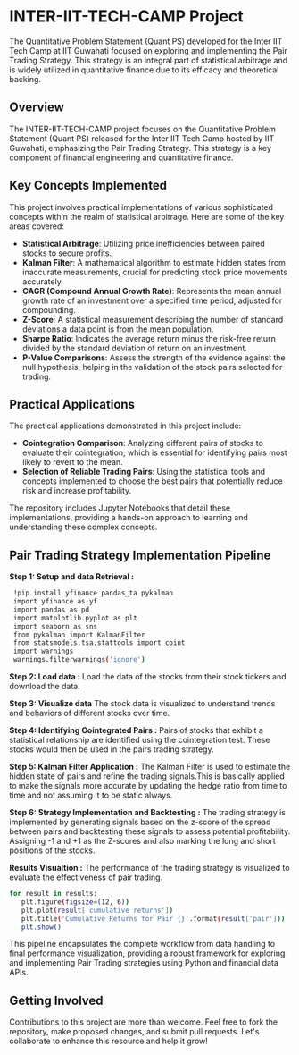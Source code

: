# INTER-IIT-TECH-CAMP Project
The Quantitative Problem Statement (Quant PS) developed for the Inter IIT Tech Camp at IIT Guwahati focused on exploring and implementing the Pair Trading Strategy. This strategy is an integral part of statistical arbitrage and is widely utilized in quantitative finance due to its efficacy and theoretical backing.

## Overview
The INTER-IIT-TECH-CAMP project focuses on the Quantitative Problem Statement (Quant PS) released for the Inter IIT Tech Camp hosted by IIT Guwahati, emphasizing the Pair Trading Strategy. This strategy is a key component of financial engineering and quantitative finance.

## Key Concepts Implemented
This project involves practical implementations of various sophisticated concepts within the realm of statistical arbitrage. Here are some of the key areas covered:

- **Statistical Arbitrage**: Utilizing price inefficiencies between paired stocks to secure profits.
- **Kalman Filter**: A mathematical algorithm to estimate hidden states from inaccurate measurements, crucial for predicting stock price movements accurately.
- **CAGR (Compound Annual Growth Rate)**: Represents the mean annual growth rate of an investment over a specified time period, adjusted for compounding.
- **Z-Score**: A statistical measurement describing the number of standard deviations a data point is from the mean population.
- **Sharpe Ratio**: Indicates the average return minus the risk-free return divided by the standard deviation of return on an investment.
- **P-Value Comparisons**: Assess the strength of the evidence against the null hypothesis, helping in the validation of the stock pairs selected for trading.

## Practical Applications
The practical applications demonstrated in this project include:

- **Cointegration Comparison**: Analyzing different pairs of stocks to evaluate their cointegration, which is essential for identifying pairs most likely to revert to the mean.
- **Selection of Reliable Trading Pairs**: Using the statistical tools and concepts implemented to choose the best pairs that potentially reduce risk and increase profitability.

The repository includes Jupyter Notebooks that detail these implementations, providing a hands-on approach to learning and understanding these complex concepts.

## Pair Trading Strategy Implementation Pipeline
 **Step 1: Setup and data Retrieval :**
 ```bash
  !pip install yfinance pandas_ta pykalman
  import yfinance as yf
  import pandas as pd
  import matplotlib.pyplot as plt
  import seaborn as sns
  from pykalman import KalmanFilter
  from statsmodels.tsa.stattools import coint
  import warnings
  warnings.filterwarnings('ignore')
```

**Step 2: Load data :**
Load the data of the stocks from their stock tickers and download the data.

**Step 3: Visualize data**
The stock data is visualized to understand trends and behaviors of different stocks over time.

**Step 4: Identifying Cointegrated Pairs :**
Pairs of stocks that exhibit a statistical relationship are identified using the cointegration test. These stocks would then be used in the pairs trading strategy.

**Step 5: Kalman Filter Application :**
The Kalman Filter is used to estimate the hidden state of pairs and refine the trading signals.This is basically applied to make the signals more accurate by updating the hedge ratio from time to time and not assuming it to be static always.

**Step 6: Strategy Implementation and Backtesting :**
The trading strategy is implemented by generating signals based on the z-score of the spread between pairs and backtesting these signals to assess potential profitability.
Assigning -1 and +1 as the Z-scores and also marking the long and short positions of the stocks.

**Results Visualtion :**
The performance of the trading strategy is visualized to evaluate the effectiveness of pair trading.
   ```bash
  for result in results:
      plt.figure(figsize=(12, 6))
      plt.plot(result['cumulative returns'])
      plt.title('Cumulative Returns for Pair {}'.format(result['pair']))
      plt.show()
```

This pipeline encapsulates the complete workflow from data handling to final performance visualization, providing a robust framework for exploring and implementing Pair Trading strategies using Python and financial data APIs.
 
 

## Getting Involved
Contributions to this project are more than welcome. Feel free to fork the repository, make proposed changes, and submit pull requests. Let's collaborate to enhance this resource and help it grow!
